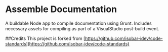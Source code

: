 # Assemble Documentation
A buildable Node app to compile documentation using Grunt. Includes necessary assets for compiling as part of a VisualStudio post-build event.

##Credits
This project is forked from [https://github.com/isobar-idev/code-standards](https://github.com/isobar-idev/code-standards)